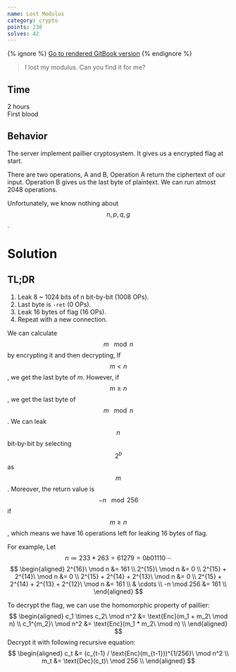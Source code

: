 ```yaml
---
name: Lost Modulus
category: crypto
points: 230
solves: 42
---
```


{% ignore %}
[Go to rendered GitBook version](https://sasdf.cf/ctf/)
{% endignore %}

> I lost my modulus. Can you find it for me?

## Time
2 hours  
First blood

## Behavior
The server implement paillier cryptosystem.
It gives us a encrypted flag at start.

There are two operations, A and B,
Operation A return the ciphertext of our input.
Operation B gives us the last byte of plaintext.
We can run atmost 2048 operations.

Unfortunately, we know nothing about $$n, p, q, g$$.


# Solution
## TL;DR
1. Leak 8 ~ 1024 bits of n bit-by-bit (1008 OPs).
2. Last byte is `-ret` (0 OPs).
3. Leak 16 bytes of flag (16 OPs).
4. Repeat with a new connection.

We can calculate $$m\ \mod n$$ by encrypting it and then decrypting,
If $$m < n$$, we get the last byte of $m$.
However, if $$m \ge n$$, we get the last byte of $$m\ \mod n$$.
We can leak $$n$$ bit-by-bit by selecting $$2^b$$ as $$m$$.
Moreover, the return value is $$-n \ \mod 256$$ if $$m \ge n$$,
which means we have 16 operations left for leaking 16 bytes of flag.

For example, Let $$n \coloneqq 233 * 263 = 61279 = 0b01110 \cdots$$
$$
\begin{aligned}
    2^{16}\ \mod n &= 161 \\
    2^{15}\ \mod n &= 0 \\
    2^{15} + 2^{14}\ \mod n &= 0 \\
    2^{15} + 2^{14} + 2^{13}\ \mod n &= 0 \\
    2^{15} + 2^{14} + 2^{13} + 2^{12}\ \mod n &= 161 \\
    & \cdots \\
    -n \mod 256 &= 161 \\
\end{aligned}
$$

To decrypt the flag,
we can use the homomorphic property of paillier:
$$
\begin{aligned}
    c_1 \times c_2\ \mod n^2 &= \text{Enc}(m_1 + m_2\ \mod n) \\
    c_1^{m_2}\ \mod n^2 &= \text{Enc}(m_1 * m_2\ \mod n) \\
\end{aligned}
$$
Decrypt it with following recursive equation:
$$
\begin{aligned}
    c_t &= (c_{t-1} / \text{Enc}(m_{t-1}))^{1/256}\ \mod n^2 \\
    m_t &= \text{Dec}(c_t)\ \mod 256 \\
\end{aligned}
$$

